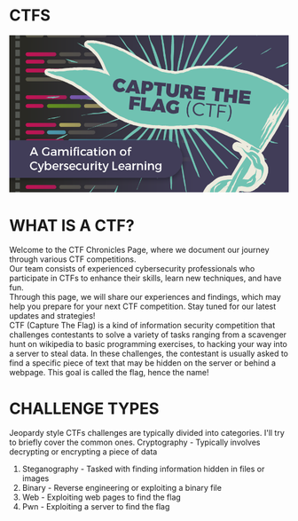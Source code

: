 # CTFS
![Screenshot](BLOG_Capture-the-Flag.png)

# WHAT IS A CTF?
Welcome to the CTF Chronicles Page, where we document our journey through various CTF competitions.\
Our team consists of experienced cybersecurity professionals who participate in CTFs to enhance their skills, learn new techniques, and have fun.\
Through this page, we will share our experiences and findings, which may help you prepare for your next CTF competition. Stay tuned for our latest updates and strategies!\
CTF (Capture The Flag) is a kind of information security competition that challenges contestants to solve a variety of tasks ranging from a scavenger hunt on wikipedia to basic programming exercises, to hacking your way into a server to steal data. In these challenges, the contestant is usually asked to find a specific piece of text that may be hidden on the server or behind a webpage. This goal is called the flag, hence the name!
# CHALLENGE TYPES
Jeopardy style CTFs challenges are typically divided into categories. I'll try to briefly cover the common ones.
Cryptography - Typically involves decrypting or encrypting a piece of data
1. Steganography - Tasked with finding information hidden in files or images
2. Binary - Reverse engineering or exploiting a binary file
3. Web - Exploiting web pages to find the flag
4. Pwn - Exploiting a server to find the flag
